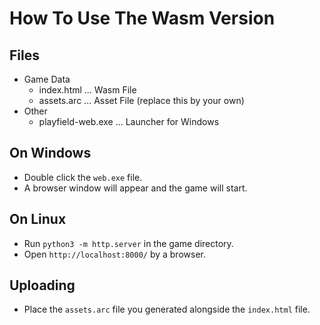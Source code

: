 How To Use The Wasm Version
===========================

## Files

- Game Data
    - index.html       ... Wasm File
    - assets.arc       ... Asset File (replace this by your own)
- Other
    - playfield-web.exe ... Launcher for Windows

## On Windows

- Double click the `web.exe` file.
- A browser window will appear and the game will start.

## On Linux

- Run `python3 -m http.server` in the game directory.
- Open `http://localhost:8000/` by a browser.

## Uploading

- Place the `assets.arc` file you generated alongside the `index.html` file.
